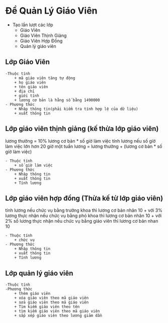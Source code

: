 # Đề Quản Lý Giáo Viên

- Tạo lần lượt các lớp
  - Giáo Viên
  - Giáo Viên Thịnh Giảng
  - Giáo Viên Hợp Đồng
  - Quản lý giáo viên

## Lớp Giáo Viên

    -Thuộc tính
        + mã giáo viên tăng tự động
        + họ giáo viên
        + tên giáo viên
        + địa chỉ
        + giới tính
        + lương cơ bản là hằng số bằng 1490000
    - Phương thức
        + Nhập thông tin(phải kiểm tra tính hợp lệ của dữ liệu)
        + xuất thông tin

## Lớp giáo viên thịnh giảng (kế thừa lớp giáo viên)

lương thưởng = 10% lương cơ bản \* số giờ làm việc
tính lương nếu số giờ làm việc lớn hơn 20 giờ một tuần lương = lương thưởng + (lương cơ bản \* số giờ làm việc)

    - Thuộc tính
        + số giờ làm việc
    - Phương thức
        + Nhập thông tin
        + xuất thông tin
        + Tính lương

## Lớp giáo viên hợp đồng (Thừa kế từ lớp giáo viên)

tính lương nếu chức vụ bằng trưởng khoa thì lương cơ bản nhân 10 + với 3% lương thực nhận
nếu chức vụ bằng phó khoa thì lương cơ bản nhân 10 + với 2% số lương thực nhận
nếu chức vụ bằng giáo viên thì lương cơ bản nhan 10

    - Thuộc tính
        + chức vụ
    - Phương thức
        + Nhập thông tin
        + xuất thông tin
        + Tính lương

## Lớp quản lý giáo viên

    -Thuộc tính
    -Phương thức
        + thêm giáo viên
        + xóa giáo viên theo mã giáo viên
        + sửa giáo viên theo mã giáo viên
        + Tìm kiếm giáo viên theo tên
        + tìm kiếm giáo viên theo mã giáo viên
        + sắp xếp giáo viên theo lương giảm dần
